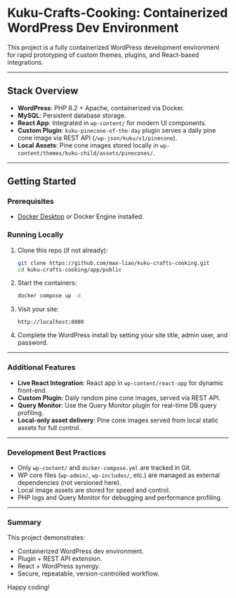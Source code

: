 # Kuku-Crafts-Cooking: Containerized WordPress Dev Environment

This project is a fully containerized WordPress development environment for rapid prototyping of custom themes, plugins, and React-based integrations.

---

## Stack Overview

- **WordPress**: PHP 8.2 + Apache, containerized via Docker.
- **MySQL**: Persistent database storage.
- **React App**: Integrated in `wp-content/` for modern UI components.
- **Custom Plugin**: `kuku-pinecone-of-the-day` plugin serves a daily pine cone image via REST API (`/wp-json/kuku/v1/pinecone`).
- **Local Assets**: Pine cone images stored locally in `wp-content/themes/kuku-child/assets/pinecones/`.

---

## Getting Started

### Prerequisites

- [Docker Desktop](https://www.docker.com/products/docker-desktop/) or Docker Engine installed.

### Running Locally

1. Clone this repo (if not already):

   ```bash
   git clone https://github.com/max-liao/kuku-crafts-cooking.git
   cd kuku-crafts-cooking/app/public
   ```

2. Start the containers:

   ```bash
   docker compose up -d
   ```

3. Visit your site:

   ```
   http://localhost:8000
   ```

4. Complete the WordPress install by setting your site title, admin user, and password.

---

### Additional Features

- **Live React Integration**: React app in `wp-content/react-app` for dynamic front-end.
- **Custom Plugin**: Daily random pine cone images, served via REST API.
- **Query Monitor**: Use the Query Monitor plugin for real-time DB query profiling.
- **Local-only asset delivery**: Pine cone images served from local static assets for full control.

---

### Development Best Practices

- Only `wp-content/` and `docker-compose.yml` are tracked in Git.
- WP core files (`wp-admin/`, `wp-includes/`, etc.) are managed as external dependencies (not versioned here).
- Local image assets are stored for speed and control.
- PHP logs and Query Monitor for debugging and performance profiling.

---

### Summary

This project demonstrates:

- Containerized WordPress dev environment.
- Plugin + REST API extension.
- React + WordPress synergy.
- Secure, repeatable, version-controlled workflow.

Happy coding!
